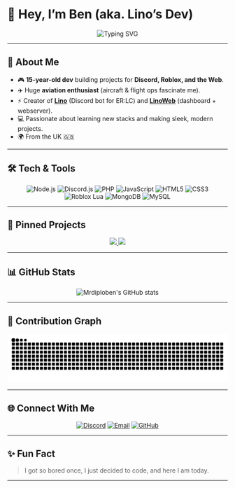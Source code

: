 # 👋 Hey, I’m Ben (aka. Lino’s Dev)  

<p align="center">
  <img src="https://readme-typing-svg.herokuapp.com?color=00BFFF&size=25&center=true&vCenter=true&lines=Full-Stack+Developer;Discord+Bot+Developer;Roblox+Scripter;Web+Designer;Always+Building+Cool+Stuff" alt="Typing SVG">
</p>  

---

## 🚀 About Me  
- 🎮 **15-year-old dev** building projects for **Discord, Roblox, and the Web**.  
- ✈️ Huge **aviation enthusiast** (aircraft & flight ops fascinate me).  
- ⚡ Creator of **[Lino](https://github.com/LinoERLC/LinoBot)** (Discord bot for ER:LC) and **[LinoWeb](https://github.com/LinoERLC/LinoWeb)** (dashboard + webserver).  
- 💻 Passionate about learning new stacks and making sleek, modern projects.  
- 🌍 From the UK 🇬🇧  

---

## 🛠️ Tech & Tools  

<p align="center">
  <img src="https://img.shields.io/badge/Node.js-43853D?logo=node.js&logoColor=white" alt="Node.js">
  <img src="https://img.shields.io/badge/Discord.js-5865F2?logo=discord&logoColor=white" alt="Discord.js">
  <img src="https://img.shields.io/badge/PHP-777BB4?logo=php&logoColor=white" alt="PHP">
  <img src="https://img.shields.io/badge/JavaScript-F7DF1E?logo=javascript&logoColor=black" alt="JavaScript">
  <img src="https://img.shields.io/badge/HTML5-E34F26?logo=html5&logoColor=white" alt="HTML5">
  <img src="https://img.shields.io/badge/CSS3-1572B6?logo=css3&logoColor=white" alt="CSS3">
  <img src="https://img.shields.io/badge/Roblox-LUA-FF0000?logo=lua&logoColor=white" alt="Roblox Lua">
  <img src="https://img.shields.io/badge/MongoDB-4EA94B?logo=mongodb&logoColor=white" alt="MongoDB">
  <img src="https://img.shields.io/badge/MySQL-4479A1?logo=mysql&logoColor=white" alt="MySQL">
</p>  

---

## 📌 Pinned Projects  

<p align="center">
  <a href="https://github.com/LinoERLC/LinoBot">
    <img src="https://img.shields.io/badge/LinoBot-Discord%20Bot-blue?style=for-the-badge&logo=discord&logoColor=white" />
  </a>
  <a href="https://github.com/LinoERLC/LinoWeb">
    <img src="https://img.shields.io/badge/LinoWeb-Dashboard%20%2B%20Lino+-purple?style=for-the-badge&logo=php&logoColor=white" />
  </a>
</p>


---

## 📊 GitHub Stats  

<p align="center">
  <img src="https://github-readme-stats.vercel.app/api?username=mrdiploben&show_icons=true&theme=transparent" alt="Mrdiploben's GitHub stats" />
</p>



---

## 🐍 Contribution Graph  

<p align="center">
  <img src="https://raw.githubusercontent.com/mrdiploben/mrdiploben/output/github-contribution-grid-snake.svg" alt="snake animation" />
</p>  

---

## 🌐 Connect With Me  
<p align="center">
  <a href="https://discord.com/users/865599256847843338"><img src="https://img.shields.io/badge/Discord-5865F2?logo=discord&logoColor=white" alt="Discord"></a>
  <a href="mailto:mrdiploben@gmail.com"><img src="https://img.shields.io/badge/Email-D14836?logo=gmail&logoColor=white" alt="Email"></a>
  <a href="https://github.com/mrdiploben"><img src="https://img.shields.io/badge/GitHub-100000?logo=github&logoColor=white" alt="GitHub"></a>
</p>  

---

## ✨ Fun Fact  
> I got so bored once, I just decided to code, and here I am today.

---
